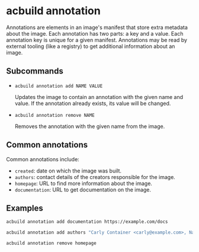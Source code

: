 # acbuild annotation

Annotations are elements in an image's manifest that store extra metadata about
the image. Each annotation has two parts: a key and a value. Each annotation
key is unique for a given manifest. Annotations may be read by external tooling
(like a registry) to get additional information about an image.

## Subcommands

* `acbuild annotation add NAME VALUE`

  Updates the image to contain an annotation with the given name and value. If the
  annotation already exists, its value will be changed.

* `acbuild annotation remove NAME`

  Removes the annotation with the given name from the image.

## Common annotations

Common annotations include:

- `created`: date on which the image was built.
- `authors`: contact details of the creators responsible for the image.
- `homepage`: URL to find more information about the image.
- `documentation`: URL to get documentation on the image.

## Examples

```bash
acbuild annotation add documentation https://example.com/docs

acbuild annotation add authors "Carly Container <carly@example.com>, Nat Network <[nat@example.com](mailto:nat@example.com)>"

acbuild annotation remove homepage
```
